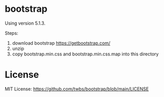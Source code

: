 # bootstrap

Using version 5.1.3.

Steps:

1. download bootstrap https://getbootstrap.com/
2. unzip
3. copy bootstrap.min.css and bootstrap.min.css.map into this directory


# License

MIT License: https://github.com/twbs/bootstrap/blob/main/LICENSE
